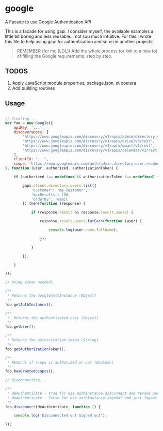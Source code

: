 # google
A Facade to use Google Authentication API

This is a facade for using gapi. I consider myself, the available examples a little bit boring and less reusable... not sou much intuitive. For this I wrote this file to help using gapi for authentication and so on in another projects.

> REMEMBER (for me [LOL]) Add the whole process (or link to a how to) of filling the Google requirements, step by step.

## TODOS
1. Apply JavaScript module properties, package.json, et coetera
1. Add building routines

## Usage

```javascript

// Creating...
var foo = new Google({
	apiKey: '...',
	discoveryDocs: [
		'https://www.googleapis.com/discovery/v1/apis/admin/directory_v1/rest',
		'https://www.googleapis.com/discovery/v1/apis/drive/v3/rest',
		'https://www.googleapis.com/discovery/v1/apis/gmail/v1/rest',
		'https://www.googleapis.com/discovery/v1/apis/calendar/v3/rest'
	],
	clientId: '...',
	scope: 'https://www.googleapis.com/auth/admin.directory.user.readonly https://www.googleapis.com/auth/drive https://www.googleapis.com/auth/calendar https://www.googleapis.com/auth/gmail.send profile email',
}, function (user, authorized, authorizationToken) {

	if (authorized !== undefined && authorizationToken !== undefined) {

		gapi.client.directory.users.list({
			'customer': 'my_customer',
			'maxResults': 100,
			'orderBy': 'email'
		}).then(function (response) {

			if (response.result && response.result.users) {

				response.result.users.forEach(function (user) {

					console.log(user.name.fullName);

				});

			}

		});

	}

});

// Using (when needed)...

/**
 * Returns the GoogleAuthInstance (Object)
 */
foo.getAuthInstance();

/**
 *  Returns the authenticated user (Object)
 */
foo.getUser();

/**
 * Returns the authorization token (String)
 */
foo.getAuthorizationToken();

/**
 * Returns if scope is authorized or not (Boolean)
 */
foo.hasGrantedScopes();

// Disconnecting...

/**
 * deAuthenticate - true for use authInstance.disconnect and revoke permissions
 * deAuthenticate - false for use authInstance.signOut and just logout
 */
foo.disconnect(deAuthenticate, function () {

	console.log('Disconnected out Signed out');

});
```
